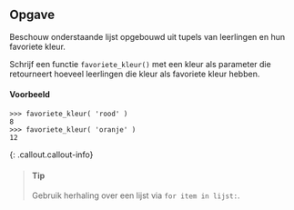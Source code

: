 ## Opgave
Beschouw onderstaande lijst opgebouwd uit tupels van leerlingen en hun favoriete kleur.

Schrijf een functie `favoriete_kleur()` met een kleur als parameter die retourneert hoeveel leerlingen die kleur als favoriete kleur hebben.

#### Voorbeeld
```
>>> favoriete_kleur( 'rood' )
8
>>> favoriete_kleur( 'oranje' )
12
```

{: .callout.callout-info}
> #### Tip
> Gebruik herhaling over een lijst via `for item in lijst:`.